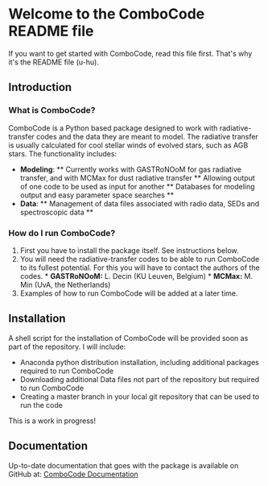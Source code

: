 # Welcome to the ComboCode README file
If you want to get started with ComboCode, read this file first. That's why it's the README file (u-hu).

## Introduction
### What is ComboCode?
ComboCode is a Python based package designed to work with radiative-transfer codes and the data they are meant to model. 
The radiative transfer is usually calculated for cool stellar winds of evolved stars, such as AGB stars.
The functionality includes:
* <b>Modeling</b>:
** Currently works with GASTRoNOoM for gas radiative transfer, and with MCMax for dust radiative transfer
** Allowing output of one code to be used as input for another
** Databases for modeling output and easy parameter space searches
** 
* <b>Data</b>: 
** Management of data files associated with radio data, SEDs and spectroscopic data
** 

### How do I run ComboCode?
<ol>
<li>First you have to install the package itself. See instructions below.</li>
<li>You will need the radiative-transfer codes to be able to run ComboCode to its fullest potential. For this you will
have to contact the authors of the codes.
* <b> GASTRoNOoM:</b> L. Decin (KU Leuven, Belgium) 
* <b> MCMax:</b> M. Min (UvA, the Netherlands)
</li>
<li>Examples of how to run ComboCode will be added at a later time.</li>
</ol>



## Installation
A shell script for the installation of ComboCode will be provided soon as part of the repository. I will include: 
* Anaconda python distribution installation, including additional packages required to run ComboCode
* Downloading additional Data files not part of the repository but required to run ComboCode
* Creating a master branch in your local git repository that can be used to run the code

This is a work in progress!

## Documentation
Up-to-date documentation that goes with the package is available on GitHub at:
<a href="https://robinlombaert.github.io/ComboCode"> ComboCode Documentation</a>
